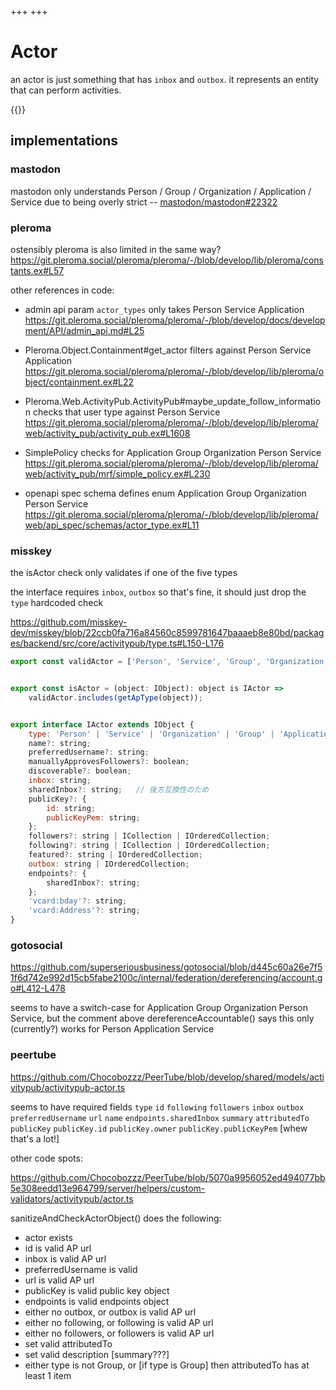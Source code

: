 +++
+++
# Actor

an actor is just something that has `inbox` and `outbox`. it represents an entity that can perform activities.

{{<toc>}}

## implementations

### mastodon

mastodon only understands Person / Group / Organization / Application / Service due to being overly strict -- [mastodon/mastodon#22322](https://github.com/mastodon/mastodon/issues/22322)

### pleroma

ostensibly pleroma is also limited in the same way? https://git.pleroma.social/pleroma/pleroma/-/blob/develop/lib/pleroma/constants.ex#L57

other references in code:

- admin api param `actor_types` only takes Person Service Application https://git.pleroma.social/pleroma/pleroma/-/blob/develop/docs/development/API/admin_api.md#L25

- Pleroma.Object.Containment#get_actor filters against Person Service Application https://git.pleroma.social/pleroma/pleroma/-/blob/develop/lib/pleroma/object/containment.ex#L22

- Pleroma.Web.ActivityPub.ActivityPub#maybe_update_follow_information checks that user type against Person Service https://git.pleroma.social/pleroma/pleroma/-/blob/develop/lib/pleroma/web/activity_pub/activity_pub.ex#L1608

- SimplePolicy checks for Application Group Organization Person Service https://git.pleroma.social/pleroma/pleroma/-/blob/develop/lib/pleroma/web/activity_pub/mrf/simple_policy.ex#L230

- openapi spec schema defines enum Application Group Organization Person Service https://git.pleroma.social/pleroma/pleroma/-/blob/develop/lib/pleroma/web/api_spec/schemas/actor_type.ex#L11

### misskey

the isActor check only validates if one of the five types

the interface requires `inbox`, `outbox` so that's fine, it should just drop the `type` hardcoded check

https://github.com/misskey-dev/misskey/blob/22ccb0fa716a84560c8599781647baaaeb8e80bd/packages/backend/src/core/activitypub/type.ts#L150-L176

```js
export const validActor = ['Person', 'Service', 'Group', 'Organization', 'Application'];


export const isActor = (object: IObject): object is IActor =>
	validActor.includes(getApType(object));


export interface IActor extends IObject {
	type: 'Person' | 'Service' | 'Organization' | 'Group' | 'Application';
	name?: string;
	preferredUsername?: string;
	manuallyApprovesFollowers?: boolean;
	discoverable?: boolean;
	inbox: string;
	sharedInbox?: string;	// 後方互換性のため
	publicKey?: {
		id: string;
		publicKeyPem: string;
	};
	followers?: string | ICollection | IOrderedCollection;
	following?: string | ICollection | IOrderedCollection;
	featured?: string | IOrderedCollection;
	outbox: string | IOrderedCollection;
	endpoints?: {
		sharedInbox?: string;
	};
	'vcard:bday'?: string;
	'vcard:Address'?: string;
}
```

### gotosocial

https://github.com/superseriousbusiness/gotosocial/blob/d445c60a26e7f51f6d742e992d15cb5fabe2100c/internal/federation/dereferencing/account.go#L412-L478

seems to have a switch-case for Application Group Organization Person Service, but the comment above dereferenceAccountable() says this only (currently?) works for Person Application Service

### peertube

https://github.com/Chocobozzz/PeerTube/blob/develop/shared/models/activitypub/activitypub-actor.ts

seems to have required fields `type` `id` `following` `followers` `inbox` `outbox` `preferredUsername` `url` `name` `endpoints.sharedInbox` `summary` `attributedTo` `publicKey` `publicKey.id` `publicKey.owner` `publicKey.publicKeyPem` [whew that's a lot!]

other code spots:

https://github.com/Chocobozzz/PeerTube/blob/5070a9956052ed494077bb5e308eedd13e964799/server/helpers/custom-validators/activitypub/actor.ts

sanitizeAndCheckActorObject() does the following:

- actor exists
- id is valid AP url
- inbox is valid AP url
- preferredUsername is valid
- url is valid AP url
- publicKey is valid public key object
- endpoints is valid endpoints object
- either no outbox, or outbox is valid AP url
- either no following, or following is valid AP url
- either no followers, or followers is valid AP url
- set valid attributedTo
- set valid description [summary???]
- either type is not Group, or [if type is Group] then attributedTo has at least 1 item